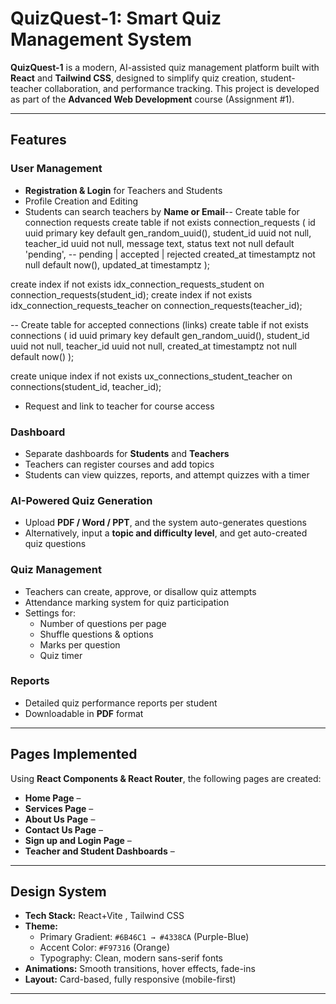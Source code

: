 # QuizQuest-1: Smart Quiz Management System

**QuizQuest-1** is a modern, AI-assisted quiz management platform built with **React** and **Tailwind CSS**, designed to simplify quiz creation, student-teacher collaboration, and performance tracking. This project is developed as part of the **Advanced Web Development** course (Assignment #1).

---

##  Features

###  User Management
- **Registration & Login** for Teachers and Students
- Profile Creation and Editing
- Students can search teachers by **Name or Email**-- Create table for connection requests
create table if not exists connection_requests (
  id uuid primary key default gen_random_uuid(),
  student_id uuid not null,
  teacher_id uuid not null,
  message text,
  status text not null default 'pending', -- pending | accepted | rejected
  created_at timestamptz not null default now(),
  updated_at timestamptz
);

create index if not exists idx_connection_requests_student on connection_requests(student_id);
create index if not exists idx_connection_requests_teacher on connection_requests(teacher_id);

-- Create table for accepted connections (links)
create table if not exists connections (
  id uuid primary key default gen_random_uuid(),
  student_id uuid not null,
  teacher_id uuid not null,
  created_at timestamptz not null default now()
);

create unique index if not exists ux_connections_student_teacher on connections(student_id, teacher_id);
- Request and link to teacher for course access

###  Dashboard
- Separate dashboards for **Students** and **Teachers**
- Teachers can register courses and add topics
- Students can view quizzes, reports, and attempt quizzes with a timer

###  AI-Powered Quiz Generation
- Upload **PDF / Word / PPT**, and the system auto-generates questions
- Alternatively, input a **topic and difficulty level**, and get auto-created quiz questions

###  Quiz Management
- Teachers can create, approve, or disallow quiz attempts
- Attendance marking system for quiz participation
- Settings for:
  - Number of questions per page
  - Shuffle questions & options
  - Marks per question
  - Quiz timer

###  Reports
- Detailed quiz performance reports per student
- Downloadable in **PDF** format

---

##  Pages Implemented

Using **React Components & React Router**, the following pages are created:

- **Home Page** – 
- **Services Page** – 
- **About Us Page** – 
- **Contact Us Page** –
- **Sign up and Login Page** –
- **Teacher and Student Dashboards** –

---

##  Design System

- **Tech Stack:** React+Vite , Tailwind CSS
- **Theme:**
  - Primary Gradient: `#6B46C1 → #4338CA` (Purple-Blue)
  - Accent Color: `#F97316` (Orange)
  - Typography: Clean, modern sans-serif fonts
- **Animations:** Smooth transitions, hover effects, fade-ins
- **Layout:** Card-based, fully responsive (mobile-first)

---


